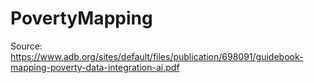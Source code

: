 # PovertyMapping

Source: https://www.adb.org/sites/default/files/publication/698091/guidebook-mapping-poverty-data-integration-ai.pdf
